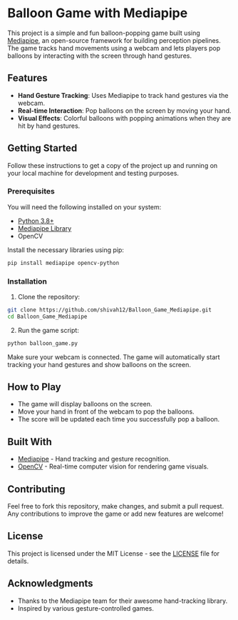 # Balloon Game with Mediapipe

This project is a simple and fun balloon-popping game built using [Mediapipe](https://mediapipe.dev/), an open-source framework for building perception pipelines. The game tracks hand movements using a webcam and lets players pop balloons by interacting with the screen through hand gestures.

## Features

- **Hand Gesture Tracking**: Uses Mediapipe to track hand gestures via the webcam.
- **Real-time Interaction**: Pop balloons on the screen by moving your hand.
- **Visual Effects**: Colorful balloons with popping animations when they are hit by hand gestures.
  
## Getting Started

Follow these instructions to get a copy of the project up and running on your local machine for development and testing purposes.

### Prerequisites

You will need the following installed on your system:

- [Python 3.8+](https://www.python.org/downloads/)
- [Mediapipe Library](https://google.github.io/mediapipe/getting_started/python.html)
- OpenCV

Install the necessary libraries using pip:

```bash
pip install mediapipe opencv-python
```

### Installation

1. Clone the repository:

```bash
git clone https://github.com/shivah12/Balloon_Game_Mediapipe.git
cd Balloon_Game_Mediapipe
```

2. Run the game script:

```bash
python balloon_game.py
```

Make sure your webcam is connected. The game will automatically start tracking your hand gestures and show balloons on the screen.

## How to Play

- The game will display balloons on the screen.
- Move your hand in front of the webcam to pop the balloons.
- The score will be updated each time you successfully pop a balloon.

## Built With

- [Mediapipe](https://mediapipe.dev/) - Hand tracking and gesture recognition.
- [OpenCV](https://opencv.org/) - Real-time computer vision for rendering game visuals.

## Contributing

Feel free to fork this repository, make changes, and submit a pull request. Any contributions to improve the game or add new features are welcome!

## License

This project is licensed under the MIT License - see the [LICENSE](LICENSE) file for details.

## Acknowledgments

- Thanks to the Mediapipe team for their awesome hand-tracking library.
- Inspired by various gesture-controlled games.
